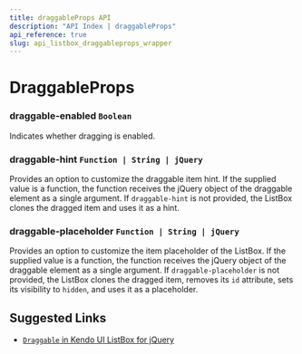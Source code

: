 ```yaml
---
title: draggableProps API
description: "API Index | draggableProps"
api_reference: true
slug: api_listbox_draggableprops_wrapper
---
```


# DraggableProps

### draggable-enabled `Boolean`

Indicates whether dragging is enabled.

### draggable-hint `Function | String | jQuery`

Provides an option to customize the draggable item hint. If the supplied value is a function, the function receives the jQuery object of the draggable element as a single argument. If `draggable-hint` is not provided, the ListBox clones the dragged item and uses it as a hint.

### draggable-placeholder `Function | String | jQuery`

Provides an option to customize the item placeholder of the ListBox. If the supplied value is a function, the function receives the jQuery object of the draggable element as a single argument. If `draggable-placeholder` is not provided, the ListBox clones the dragged item, removes its `id` attribute, sets its visibility to `hidden`, and uses it as a placeholder.

## Suggested Links

* [`Draggable` in Kendo UI ListBox for jQuery](https://docs.telerik.com/kendo-ui/api/javascript/ui/listbox/configuration/draggable)
